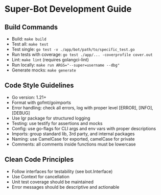 # Super-Bot Development Guide

## Build Commands
- Build: `make build`
- Test all: `make test`
- Test single: `go test -v ./app/bot/path/to/specific_test.go`
- Run tests with coverage: `go test ./app/... -coverprofile cover.out`
- Lint: `make lint` (requires golangci-lint)
- Run locally: `make run ARGS="--super=username --dbg"`
- Generate mocks: `make generate`

## Code Style Guidelines
- Go version: 1.21+
- Format with gofmt/goimports
- Error handling: check all errors, log with proper level [ERROR], [INFO], [DEBUG]
- Use lgr package for structured logging
- Testing: use testify for assertions and mocks
- Config: use go-flags for CLI args and env vars with proper descriptions
- Imports: group standard lib, 3rd party, and internal packages
- Naming: use CamelCase for exported, camelCase for private
- Comments: all comments inside functions must be lowercase

## Clean Code Principles
- Follow interfaces for testability (see bot.Interface)
- Use Context for cancellation
- Unit test coverage should be maintained
- Error messages should be descriptive and actionable